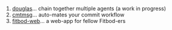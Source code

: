 1. [douglas](https://oldmill1.github.io/douglas/)... chain together multiple agents (a work in progress)
2. [cmtmsg](https://oldmill1.github.io/cmtmsg/)... auto-mates your commit workflow
3. [fitbod-web](https://oldmill1.github.io/fitbod-web/)... a web-app for fellow Fitbod-ers


